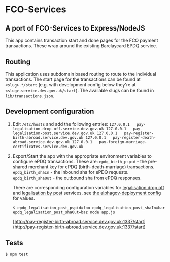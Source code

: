 # FCO-Services

## A port of FCO-Services to Express/NodeJS

This app contains transaction start and done pages for the FCO payment transactions. These wrap around the existing Barclaycard EPDQ service.

## Routing

This application uses subdomain based routing to route to the individual transactions.  The start page for the transactions can be found at `<slug>.*/start` (e.g. with development config below they're at `<slug>.service.dev.gov.uk/start`).  The available slugs can be found in `lib/transactions.json`.

## Development configuration

  1. Edit ```/etc/hosts``` and add the following entries:
    ```
      127.0.0.1   pay-legalisation-drop-off.service.dev.gov.uk
      127.0.0.1   pay-legalisation-post.service.dev.gov.uk
      127.0.0.1   pay-register-birth-abroad.service.dev.gov.uk
      127.0.0.1   pay-register-death-abroad.service.dev.gov.uk
      127.0.0.1   pay-foreign-marriage-certificates.service.dev.gov.uk
    ```
  2. Export/Start the app with the appropriate environment variables to configure ePDQ transactions. These are:
      ```epdq_birth_pspid``` - the pre-shared merchant key for ePDQ (birth-death-marriage) transactions.
      ```epdq_birth_shaIn``` - the inbound sha for ePDQ requests.
      ```epdq_birth_shaOut``` - the outbound sha from ePDQ responses.

      There are corresponding configuration variables for [legalisation drop off](https://github.com/alphagov/fco-services-node/blob/master/config/epdq.js#L15) and [legalisation by post](https://github.com/alphagov/fco-services-node/blob/master/config/epdq.js#L9) services, see [the alphagov-deployment config](https://github.gds/gds/alphagov-deployment/blob/master/fco-services/initializers_by_organisation/preview/epdq.rb) for values.

      ```$ epdq_legalisation_post_pspid=foo epdq_legalisation_post_shaIn=bar epdq_legalisation_post_shaOut=baz node app.js```

      [http://pay-register-birth-abroad.service.dev.gov.uk:1337/start](http://pay-register-birth-abroad.service.dev.gov.uk:1337/start)

## Tests

```$ npm test```
